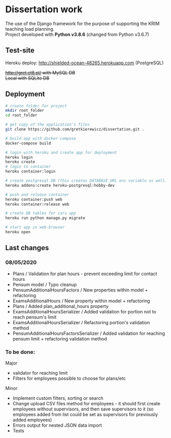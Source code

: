 # Dissertation work

The use of the Django framework for the purpose of supporting the KRIM teaching load planning.\
Project developed with **Python v3.8.6** (changed from Python v3.6.7)

## Test-site

Heroku deploy: http://shielded-ocean-48265.herokuapp.com (PostgreSQL)

~~http://gret.ct8.pl/ with MySQL DB\
Local with SQLite DB~~

## Deployment

```bash
# create folder for project
mkdir root_folder
cd root_folder

# get copy of the application's files
git clone https://github.com/gretkierewicz/dissertation.git .

# build app with docker-compose
docker-compose build

# login with heroku and create app for deployment
heroku login
heroku create
# login to container
heroku container:login

# create postgresql DB (this creates DATABASE_URL env variable as well)
heroku addons:create heroku-postgresql:hobby-dev

# push and release container
heroku container:push web
heroku container:release web

# create DB tables for cars app
heroku run python manage.py migrate

# start app in web-browser
heroku open
```

## Last changes

### 08/05/2020

- Plans / Validation for plan hours - prevent exceeding limit for contact hours
- Pensum model / Typo cleanup
- PensumAdditionalHoursFactors / New properties within model + refactoring
- ExamsAdditionalHours / New property within model + refactoring
- Plans / Added plan_additional_hours property
- ExamsAdditionalHoursSerializer / Added validation for portion not to reach pensum's limit
- ExamsAdditionalHoursSerializer / Refactoring portion's validation method
- PensumAdditionalHoursFactorsSerializer / Added validation for reaching pensum limit + refactoring validation method

### To be done:

Major
- validator for reaching limit
- Filters for employees possible to choose for plans/etc

Minor
- Implement custom filters, sorting or search
- Change upload CSV files method for employees - it should first create employees without supervisors, and then save
  supervisors to it (so employees added from list could be set as supervisors for previously added employees)
- Errors output for nested JSON data import
- Tests
